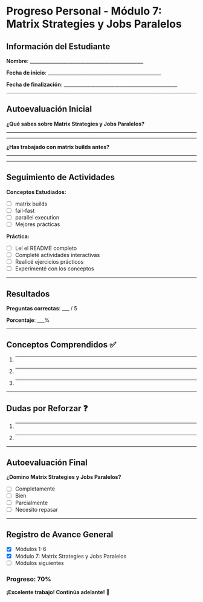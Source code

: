 # Progreso Personal - Módulo 7: Matrix Strategies y Jobs Paralelos

## Información del Estudiante

**Nombre**: _______________________________________________

**Fecha de inicio**: _______________________________________________

**Fecha de finalización**: _______________________________________________

---

## Autoevaluación Inicial

**¿Qué sabes sobre Matrix Strategies y Jobs Paralelos?**
_______________________________________________
_______________________________________________

**¿Has trabajado con matrix builds antes?**
_______________________________________________

---

## Seguimiento de Actividades

**Conceptos Estudiados:**
- [ ] matrix builds
- [ ] fail-fast
- [ ] parallel execution
- [ ] Mejores prácticas

**Práctica:**
- [ ] Leí el README completo
- [ ] Completé actividades interactivas
- [ ] Realicé ejercicios prácticos
- [ ] Experimenté con los conceptos

---

## Resultados

**Preguntas correctas**: ___ / 5

**Porcentaje**: ___%

---

## Conceptos Comprendidos ✅

1. _______________________________________________
2. _______________________________________________
3. _______________________________________________

---

## Dudas por Reforzar ❓

1. _______________________________________________
2. _______________________________________________

---

## Autoevaluación Final

**¿Domino Matrix Strategies y Jobs Paralelos?**
- [ ] Completamente
- [ ] Bien
- [ ] Parcialmente
- [ ] Necesito repasar

---

## Registro de Avance General

- [x] Módulos 1-6
- [x] Módulo 7: Matrix Strategies y Jobs Paralelos
- [ ] Módulos siguientes

### Progreso: 70%

**¡Excelente trabajo! Continúa adelante! 🚀**
